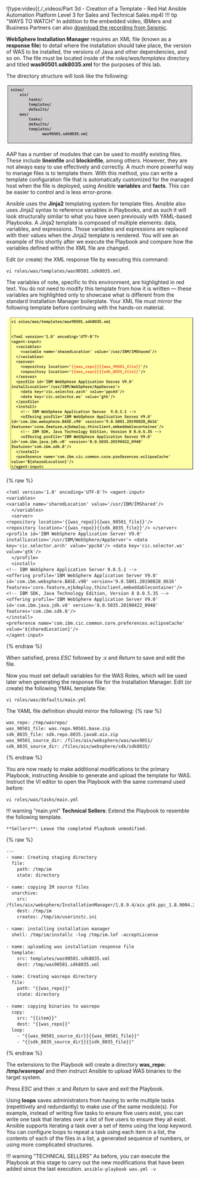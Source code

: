 ![type:video](./_videos/Part 3d - Creation of a Template - Red Hat Ansible Automation Platform Level 3 for Sales and Technical Sales.mp4)
!!! tip "WAYS TO WATCH"
    In addition to the embedded video, IBMers and Business Partners can also <a href="https://ibm.seismic.com/Link/Content/DCJh6Jdm8C8gXG4R2WmT62hc42cB" target="_blank">download the recording from Seismic</a>.

**WebSphere Installation Manager** requires an XML file (known as a **response file**) to detail where the installation should take place, the version of WAS to be installed, the versions of Java and other dependencies, and so on. The file must be located inside of the *roles/was/templates* directory and titled **was90501.sdk8035.xml** for the purposes of this lab.

The directory structure will look like the following:

![](_attachments/part3_figure5.png)

AAP has a number of modules that can be used to modify existing files. These include **lineinfile** and **blockinfile**, among others. However, they are not always easy to use effectively and correctly. A much more powerful way to manage files is to template them. With this method, you can write a template configuration file that is automatically customized for the managed host when the file is deployed, using Ansible **variables** and **facts**. This can be easier to control and is less error-prone.

Ansible uses the **Jinja2** templating system for template files. Ansible also uses Jinja2 syntax to reference variables in Playbooks, and as such it will look structurally similar to what you have seen previously with YAML-based Playbooks. A Jinja2 template is composed of multiple elements: data, variables, and expressions. Those variables and expressions are replaced with their values when the Jinja2 template is rendered. You will see an example of this shortly after we execute the Playbook and compare how the variables defined within the XML file are changed.

Edit (or create) the XML response file by executing this command:

```
vi roles/was/templates/was90501.sdk8035.xml
```

The variables of note, specific to this environment, are highlighted in red text. You do not need to modify this template from how it is written — these variables are highlighted only to showcase what is different from the standard Installation Manager boilerplate. Your XML file must mirror the following template before continuing with the hands-on material.

![](_attachments/part3_figure6.png)

{% raw %}
```
<?xml version='1.0' encoding='UTF-8'?> <agent-input>
<variables>
<variable name='sharedLocation' value='/usr/IBM/IMShared'/>
  </variables>
  <server>
<repository location='{{was_repo}}{{was_90501_file}}'/>
<repository location='{{was_repo}}{{sdk_8035_file}}'/> </server>
<profile id='IBM WebSphere Application Server V9.0'
installLocation='/usr/IBM/WebSphere/AppServer'> <data key='cic.selector.arch' value='ppc64'/> <data key='cic.selector.ws' value='gtk'/>
  </profile>
  <install>
<!-- IBM WebSphere Application Server 9.0.5.1 -->
<offering profile='IBM WebSphere Application Server V9.0' id='com.ibm.websphere.BASE.v90' version='9.0.5001.20190828_0616' features='core.feature,ejbdeploy,thinclient,embeddablecontainer'/>
<!-- IBM SDK, Java Technology Edition, Version 8 8.0.5.35 -->
<offering profile='IBM WebSphere Application Server V9.0' id='com.ibm.java.jdk.v8' version='8.0.5035.20190422_0948' features='com.ibm.sdk.8'/>
</install>
<preference name='com.ibm.cic.common.core.preferences.eclipseCache' value='${sharedLocation}'/>
</agent-input>
```
{% endraw %}

When satisfied, press *ESC* followed by *:x* and *Return* to save and edit the file.

Now you must set default variables for the WAS Roles, which will be used later when generating the response file for the Installation Manager. Edit (or create) the following YMAL template file:
```
vi roles/was/defaults/main.yml
```

The YAML file definition should mirror the following:
{% raw %}
```
was_repo: /tmp/wasrepo/
was_90501_file: was.repo.90501.base.zip
sdk_8035_file: sdk.repo.8035.java8.aix.zip
was_90501_source_dir: /files/aix/websphere/was/was9051/
sdk_8035_source_dir: /files/aix/websphere/sdk/sdk8035/
```
{% endraw %}

You are now ready to make additional modifications to the primary Playbook, instructing Ansible to generate and upload the template for WAS. Instruct the VI editor to open the Playbook with the same command used before:
```
vi roles/was/tasks/main.yml
```

!!! warning "main.yml"
    **Technical Sellers**: Extend the Playbook to resemble the following template.

    **Sellers**: Leave the completed Playbook unmodified.

{% raw %}
```
---
- name: Creating staging directory
  file:
    path: /tmp/im
    state: directory

- name: copying IM source files
  unarchive:
    src: /files/aix/websphere/InstallationManager/1.8.9.4/aix.gtk.ppc_1.8.9004.20190423_2015.zip
    dest: /tmp/im
    creates: /tmp/im/userinstc.ini

- name: installing installation manager
  shell: /tmp/im/installc -log /tmp/im.lof -acceptLicense

- name: uploading was installation response file
  template:
    src: templates/was90501.sdk8035.xml
    dest: /tmp/was90501.sdk8035.xml

- name: Creating wasrepo directory
  file:
    path: "{{was_repo}}"
    state: directory

- name: copying binaries to wasrepo
  copy:
    src: "{{item}}"
    dest: "{{was_repo}}"
  loop:
    - "{{was_90501_source_dir}}{{was_90501_file}}"
    - "{{sdk_8035_source_dir}}{{sdk_8035_file}}"

```
{% endraw %}

The extensions to the Playbook will create a directory **was_repo: /tmp/wasrepo/** and then instruct Ansible to upload WAS binaries to the target system.

Press *ESC* and then *:x* and *Return* to save and exit the Playbook.

Using **loops** saves administrators from having to write multiple tasks (repetitively and redundantly) to make use of the same module(s). For example, instead of writing five tasks to ensure five users exist, you can write one task that iterates over a list of five users to ensure they all exist. Ansible supports iterating a task over a set of items using the loop keyword. You can configure loops to repeat a task using each item in a list, the contents of each of the files in a list, a generated sequence of numbers, or using more complicated structures.

!!! warning "TECHNICAL SELLERS"
    As before, you can execute the Playbook at this stage to carry out the new modifications that have been added since the last execution.
    ```
    ansible-playbook was.yml -v
    ```

